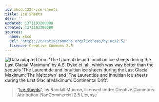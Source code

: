 ```yaml
---
id: xkcd.1225-ice-sheets
title: Ice Sheets
desc: ''
updated: 1371193200000
created: 1371193200000
sources:
  name: xkcd
  url: 'https://creativecommons.org/licenses/by-nc/2.5/'
  license: Creative Commons 2.5
---
```

![Data adapted from 'The Laurentide and Innuitian ice sheets during the Last Glacial Maximum' by A.S. Dyke et. al., which was way better than the sequels 'The Laurentide and Innuitian ice sheets during the Last Glacial Maximum: The Meltdown' and 'The Laurentide and Innuitian ice sheets during the Last Glacial Maximum: Continental Drift'.](https://imgs.xkcd.com/comics/ice_sheets.png)
> "[Ice Sheets](https://xkcd.com/1225/)", by Randall Munroe, licensed under Creative Commons Attribution-NonCommercial 2.5 License

